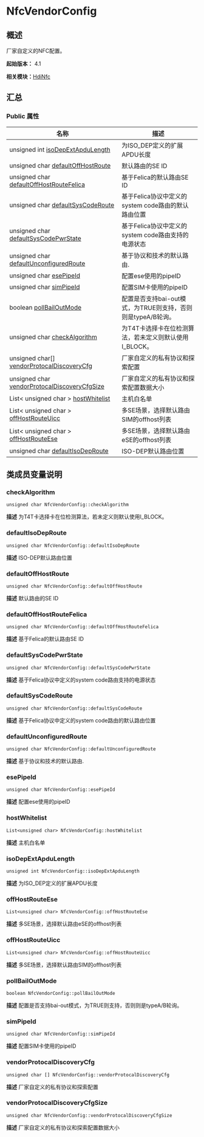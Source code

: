 # NfcVendorConfig


## 概述

厂家自定义的NFC配置。

**起始版本：** 4.1

**相关模块：**[HdiNfc](_hdi_nfc_v11.md)


## 汇总


### Public 属性

| 名称 | 描述 | 
| -------- | -------- |
| unsigned int [isoDepExtApduLength](#isodepextapdulength) | 为ISO_DEP定义的扩展APDU长度  | 
| unsigned char [defaultOffHostRoute](#defaultoffhostroute) | 默认路由的SE ID  | 
| unsigned char [defaultOffHostRouteFelica](#defaultoffhostroutefelica) | 基于Felica的默认路由SE ID  | 
| unsigned char [defaultSysCodeRoute](#defaultsyscoderoute) | 基于Felica协议中定义的system code路由的默认路由位置  | 
| unsigned char [defaultSysCodePwrState](#defaultsyscodepwrstate) | 基于Felica协议中定义的system code路由支持的电源状态  | 
| unsigned char [defaultUnconfiguredRoute](#defaultunconfiguredroute) | 基于协议和技术的默认路由.  | 
| unsigned char [esePipeId](#esepipeid) | 配置ese使用的pipeID  | 
| unsigned char [simPipeId](#simpipeid) | 配置SIM卡使用的pipeID  | 
| boolean [pollBailOutMode](#pollbailoutmode) | 配置是否支持bai-out模式，为TRUE则支持，否则则是typeA/B轮询。  | 
| unsigned char [checkAlgorithm](#checkalgorithm) | 为T4T卡选择卡在位检测算法，若未定义则默认使用I_BLOCK。  | 
| unsigned char[] [vendorProtocalDiscoveryCfg](#vendorprotocaldiscoverycfg) | 厂家自定义的私有协议和探索配置  | 
| unsigned char [vendorProtocalDiscoveryCfgSize](#vendorprotocaldiscoverycfgsize) | 厂家自定义的私有协议和探索配置数据大小  | 
| List&lt; unsigned char &gt; [hostWhitelist](#hostwhitelist) | 主机白名单  | 
| List&lt; unsigned char &gt; [offHostRouteUicc](#offhostrouteuicc) | 多SE场景，选择默认路由SIM的offhost列表  | 
| List&lt; unsigned char &gt; [offHostRouteEse](#offhostrouteese) | 多SE场景，选择默认路由eSE的offhost列表  | 
| unsigned char [defaultIsoDepRoute](#defaultisodeproute) | ISO-DEP默认路由位置  | 


## 类成员变量说明


### checkAlgorithm

```
unsigned char NfcVendorConfig::checkAlgorithm
```
**描述**
为T4T卡选择卡在位检测算法，若未定义则默认使用I_BLOCK。


### defaultIsoDepRoute

```
unsigned char NfcVendorConfig::defaultIsoDepRoute
```
**描述**
ISO-DEP默认路由位置


### defaultOffHostRoute

```
unsigned char NfcVendorConfig::defaultOffHostRoute
```
**描述**
默认路由的SE ID


### defaultOffHostRouteFelica

```
unsigned char NfcVendorConfig::defaultOffHostRouteFelica
```
**描述**
基于Felica的默认路由SE ID


### defaultSysCodePwrState

```
unsigned char NfcVendorConfig::defaultSysCodePwrState
```
**描述**
基于Felica协议中定义的system code路由支持的电源状态


### defaultSysCodeRoute

```
unsigned char NfcVendorConfig::defaultSysCodeRoute
```
**描述**
基于Felica协议中定义的system code路由的默认路由位置


### defaultUnconfiguredRoute

```
unsigned char NfcVendorConfig::defaultUnconfiguredRoute
```
**描述**
基于协议和技术的默认路由.


### esePipeId

```
unsigned char NfcVendorConfig::esePipeId
```
**描述**
配置ese使用的pipeID


### hostWhitelist

```
List<unsigned char> NfcVendorConfig::hostWhitelist
```
**描述**
主机白名单


### isoDepExtApduLength

```
unsigned int NfcVendorConfig::isoDepExtApduLength
```
**描述**
为ISO_DEP定义的扩展APDU长度


### offHostRouteEse

```
List<unsigned char> NfcVendorConfig::offHostRouteEse
```
**描述**
多SE场景，选择默认路由eSE的offhost列表


### offHostRouteUicc

```
List<unsigned char> NfcVendorConfig::offHostRouteUicc
```
**描述**
多SE场景，选择默认路由SIM的offhost列表


### pollBailOutMode

```
boolean NfcVendorConfig::pollBailOutMode
```
**描述**
配置是否支持bai-out模式，为TRUE则支持，否则则是typeA/B轮询。


### simPipeId

```
unsigned char NfcVendorConfig::simPipeId
```
**描述**
配置SIM卡使用的pipeID


### vendorProtocalDiscoveryCfg

```
unsigned char [] NfcVendorConfig::vendorProtocalDiscoveryCfg
```
**描述**
厂家自定义的私有协议和探索配置


### vendorProtocalDiscoveryCfgSize

```
unsigned char NfcVendorConfig::vendorProtocalDiscoveryCfgSize
```
**描述**
厂家自定义的私有协议和探索配置数据大小
